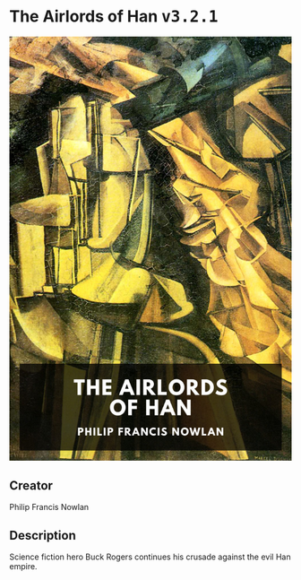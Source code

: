 
# The Airlords of Han <kbd>v3.2.1</kbd>

<center>
  <img src="./cover-1024.jpg"/>
</center>

## Creator
Philip Francis Nowlan

## Description
Science fiction hero Buck Rogers continues his crusade against the evil Han empire.
